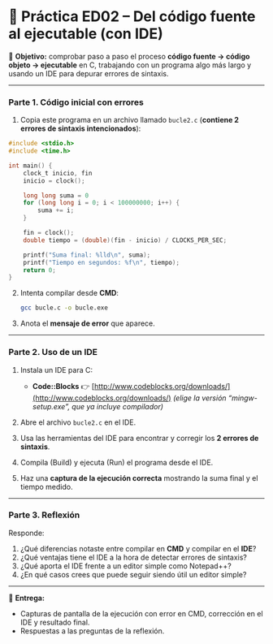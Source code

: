 # 📘 Práctica ED02 – Del código fuente al ejecutable (con IDE)

📌 **Objetivo:** comprobar paso a paso el proceso **código fuente → código objeto → ejecutable** en C, trabajando con un programa algo más largo y usando un IDE para depurar errores de sintaxis.

---

### Parte 1. Código inicial con errores

1. Copia este programa en un archivo llamado `bucle2.c` (**contiene 2 errores de sintaxis intencionados**):

```c
#include <stdio.h>
#include <time.h>

int main() {
    clock_t inicio, fin
    inicio = clock();

    long long suma = 0
    for (long long i = 0; i < 100000000; i++) {
        suma += i;
    }

    fin = clock();
    double tiempo = (double)(fin - inicio) / CLOCKS_PER_SEC;

    printf("Suma final: %lld\n", suma);
    printf("Tiempo en segundos: %f\n", tiempo);
    return 0;
}
```

2. Intenta compilar desde **CMD**:

   ```bash
   gcc bucle.c -o bucle.exe
   ```
3. Anota el **mensaje de error** que aparece.

---

### Parte 2. Uso de un IDE

1. Instala un IDE para C:

   * **Code::Blocks** 👉 [http://www.codeblocks.org/downloads/](http://www.codeblocks.org/downloads/)
     *(elige la versión “mingw-setup.exe”, que ya incluye compilador)*
     
2. Abre el archivo `bucle2.c` en el IDE.
3. Usa las herramientas del IDE para encontrar y corregir los **2 errores de sintaxis**.
4. Compila (Build) y ejecuta (Run) el programa desde el IDE.
5. Haz una **captura de la ejecución correcta** mostrando la suma final y el tiempo medido.

---

### Parte 3. Reflexión

Responde:

1. ¿Qué diferencias notaste entre compilar en **CMD** y compilar en el **IDE**?
2. ¿Qué ventajas tiene el IDE a la hora de detectar errores de sintaxis?
3. ¿Qué aporta el IDE frente a un editor simple como Notepad++?
4. ¿En qué casos crees que puede seguir siendo útil un editor simple?

---

📌 **Entrega:**

* Capturas de pantalla de la ejecución con error en CMD, corrección en el IDE y resultado final.
* Respuestas a las preguntas de la reflexión.
